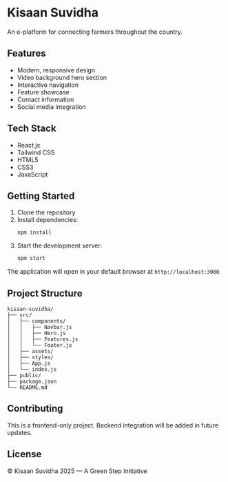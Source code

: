 # Kisaan Suvidha

An e-platform for connecting farmers throughout the country.

## Features

- Modern, responsive design
- Video background hero section
- Interactive navigation
- Feature showcase
- Contact information
- Social media integration

## Tech Stack

- React.js
- Tailwind CSS
- HTML5
- CSS3
- JavaScript

## Getting Started

1. Clone the repository
2. Install dependencies:
   ```bash
   npm install
   ```
3. Start the development server:
   ```bash
   npm start
   ```

The application will open in your default browser at `http://localhost:3000`.

## Project Structure

```
kisaan-suvidha/
├── src/
│   ├── components/
│   │   ├── Navbar.js
│   │   ├── Hero.js
│   │   ├── Features.js
│   │   └── Footer.js
│   ├── assets/
│   ├── styles/
│   ├── App.js
│   └── index.js
├── public/
├── package.json
└── README.md
```

## Contributing

This is a frontend-only project. Backend integration will be added in future updates.

## License

© Kisaan Suvidha 2025 — A Green Step Initiative 